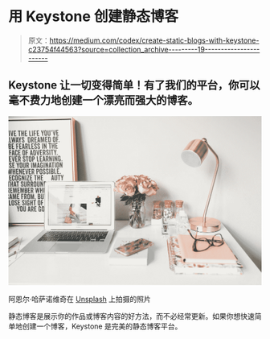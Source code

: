 # 用 Keystone 创建静态博客

> 原文：<https://medium.com/codex/create-static-blogs-with-keystone-c23754f44563?source=collection_archive---------19----------------------->

## Keystone 让一切变得简单！有了我们的平台，你可以毫不费力地创建一个漂亮而强大的博客。

![](img/5cf6d8dec0be8d5216fbf8849bc6f2e1.png)

阿恩尔·哈萨诺维奇在 [Unsplash](https://unsplash.com?utm_source=medium&utm_medium=referral) 上拍摄的照片

静态博客是展示你的作品或博客内容的好方法，而不必经常更新。如果你想快速简单地创建一个博客，Keystone 是完美的静态博客平台。